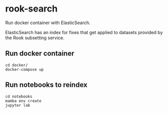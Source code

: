 # rook-search

Run docker container with ElasticSearch.

ElasticSearch has an index for fixes that get applied to datasets provided by
the Rook subsetting service.

## Run docker container

```
cd docker/
docker-compose up
```

## Run notebooks to reindex

```
cd notebooks
mamba env create
jupyter lab
```
